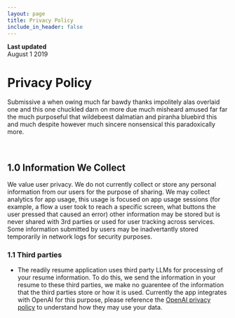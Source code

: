 ```yaml
---
layout: page
title: Privacy Policy
include_in_header: false
---
```


**Last updated**  
August 1 2019

# Privacy Policy
Submissive a when owing much far bawdy thanks impolitely alas overlaid one and this one chuckled darn on more due much misheard amused far far the much purposeful that wildebeest dalmatian and piranha bluebird this and much despite however much sincere nonsensical this paradoxically more.

<br>

## 1.0 Information We Collect
We value user privacy. We do not currently collect or store any personal information from our users for the purpose of sharing. We may collect analytics for app usage, this usage is focused on app usage sessions (for example, a flow a user took to reach a specific screen, what buttons the user pressed that caused an error) other information may be stored but is never shared with 3rd parties or used for user tracking across services. Some information submitted by users may be inadvertantly stored temporarily in network logs for security purposes.

### 1.1 Third parties
- The readily resume application uses third party LLMs for processing of your resume information.
To do this, we send the information in your resume to these third parties, we make no guarentee of the information that the third parties store or how it is used. Currently the app integrates with OpenAI for this purpose, please reference the [OpenAI privacy policy](https://openai.com/policies/row-privacy-policy/) to understand how they may use your data.